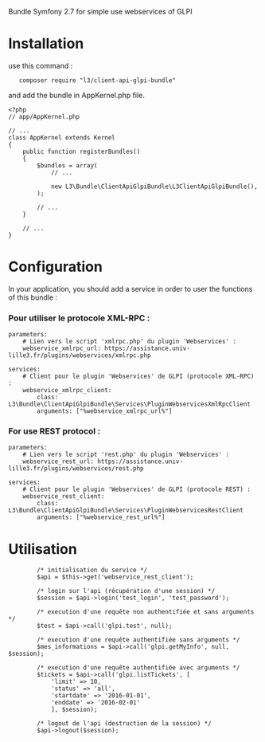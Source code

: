 Bundle Symfony 2.7 for simple use webservices of GLPI

Installation
====


use this command :

```
   composer require "l3/client-api-glpi-bundle"
```

and add the bundle in AppKernel.php file.

```
<?php
// app/AppKernel.php

// ...
class AppKernel extends Kernel
{
    public function registerBundles()
    {
        $bundles = array(
            // ...

            new L3\Bundle\ClientApiGlpiBundle\L3ClientApiGlpiBundle(),
        );

        // ...
    }

    // ...
}
```

Configuration
====

In your application, you should add a service in order to user the functions of this bundle :

### Pour utiliser le protocole XML-RPC : ###

```
parameters:
    # Lien vers le script 'xmlrpc.php' du plugin 'Webservices' :
    webservice_xmlrpc_url: https://assistance.univ-lille3.fr/plugins/webservices/xmlrpc.php
    
services:
    # Client pour le plugin 'Webservices' de GLPI (protocole XML-RPC) :
    webservice_xmlrpc_client:
        class: L3\Bundle\ClientApiGlpiBundle\Services\PluginWebservicesXmlRpcClient
        arguments: ["%webservice_xmlrpc_url%"]
```

### For use REST protocol : ###

```
parameters:
    # Lien vers le script 'rest.php' du plugin 'Webservices' :
    webservice_rest_url: https://assistance.univ-lille3.fr/plugins/webservices/rest.php
    
services:
    # Client pour le plugin 'Webservices' de GLPI (protocole REST) :
    webservice_rest_client:
        class: L3\Bundle\ClientApiGlpiBundle\Services\PluginWebservicesRestClient
        arguments: ["%webservice_rest_url%"]
```

Utilisation
====

```
        /* initialisation du service */
        $api = $this->get('webservice_rest_client');
        
        /* login sur l'api (récupération d'une session) */
        $session = $api->login('test_login', 'test_password');

        /* execution d'une requête non authentifiée et sans arguments */
        $test = $api->call('glpi.test', null);

        /* execution d'une requête authentifiée sans arguments */
        $mes_informations = $api->call('glpi.getMyInfo', null, $session);

        /* execution d'une requête authentifiée avec arguments */
        $tickets = $api->call('glpi.listTickets', [
            'limit' => 10,
            'status' => 'all',
            'startdate' => '2016-01-01',
            'enddate' => '2016-02-01'
            ], $session);

        /* logout de l'api (destruction de la session) */
        $api->logout($session);
```
